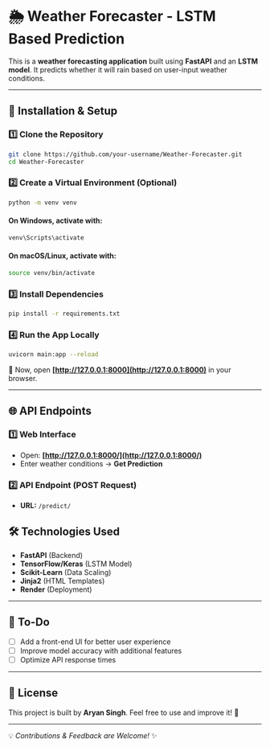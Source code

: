 # 🌦️ Weather Forecaster - LSTM Based Prediction

This is a **weather forecasting application** built using **FastAPI** and an **LSTM model**. It predicts whether it will rain based on user-input weather conditions.

---

## 🚀 Installation & Setup

### 1️⃣ Clone the Repository
```bash
git clone https://github.com/your-username/Weather-Forecaster.git
cd Weather-Forecaster
```

### 2️⃣ Create a Virtual Environment (Optional)
```bash
python -m venv venv
```
#### **On Windows, activate with:**
```bash
venv\Scripts\activate
```
#### **On macOS/Linux, activate with:**
```bash
source venv/bin/activate
```

### 3️⃣ Install Dependencies
```bash
pip install -r requirements.txt
```

### 4️⃣ Run the App Locally
```bash
uvicorn main:app --reload
```
🚀 Now, open **[http://127.0.0.1:8000](http://127.0.0.1:8000)** in your browser.

---

## 🌐 API Endpoints

### 1️⃣ **Web Interface**
- Open: **[http://127.0.0.1:8000/](http://127.0.0.1:8000/)**
- Enter weather conditions → **Get Prediction**

### 2️⃣ **API Endpoint (POST Request)**
- **URL:** `/predict/`

## 🛠️ Technologies Used
- **FastAPI** (Backend)
- **TensorFlow/Keras** (LSTM Model)
- **Scikit-Learn** (Data Scaling)
- **Jinja2** (HTML Templates)
- **Render** (Deployment)

---

## 📌 To-Do
- [ ] Add a front-end UI for better user experience
- [ ] Improve model accuracy with additional features
- [ ] Optimize API response times

---

## 📜 License
This project is built by **Aryan Singh**. Feel free to use and improve it! 🚀

---

💡 *Contributions & Feedback are Welcome!* ✨
